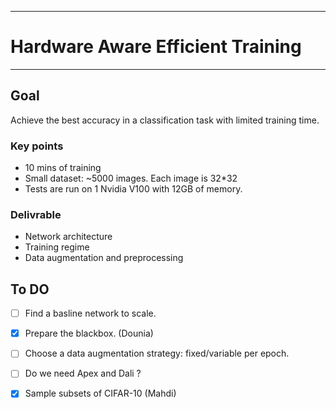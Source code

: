 *****
# Hardware Aware Efficient Training
*****

## Goal

Achieve the best accuracy in a classification task with limited training time. 

### Key points

* 10 mins of training
* Small dataset: ~5000 images. Each image is 32*32
* Tests are run on 1 Nvidia V100 with 12GB of memory. 

### Delivrable

* Network architecture
* Training regime
* Data augmentation and preprocessing


## To DO

- [ ] Find a basline network to scale.
- [X] Prepare the blackbox.              (Dounia)
- [ ] Choose a data augmentation strategy: fixed/variable per epoch.
- [ ] Do we need Apex and Dali ? 
- [X] Sample subsets of CIFAR-10         (Mahdi)

 
